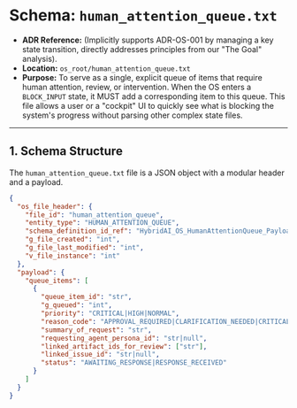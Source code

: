 # Schema: `human_attention_queue.txt`

*   **ADR Reference:** (Implicitly supports ADR-OS-001 by managing a key state transition, directly addresses principles from our "The Goal" analysis).
*   **Location:** `os_root/human_attention_queue.txt`
*   **Purpose:** To serve as a single, explicit queue of items that require human attention, review, or intervention. When the OS enters a `BLOCK_INPUT` state, it MUST add a corresponding item to this queue. This file allows a user or a "cockpit" UI to quickly see what is blocking the system's progress without parsing other complex state files.

---

## 1. Schema Structure

The `human_attention_queue.txt` file is a JSON object with a modular header and a payload.

```json
{
  "os_file_header": {
    "file_id": "human_attention_queue",
    "entity_type": "HUMAN_ATTENTION_QUEUE",
    "schema_definition_id_ref": "HybridAI_OS_HumanAttentionQueue_Payload_v1.0",
    "g_file_created": "int",
    "g_file_last_modified": "int",
    "v_file_instance": "int"
  },
  "payload": {
    "queue_items": [
      {
        "queue_item_id": "str",
        "g_queued": "int",
        "priority": "CRITICAL|HIGH|NORMAL",
        "reason_code": "APPROVAL_REQUIRED|CLARIFICATION_NEEDED|CRITICAL_FAILURE_HALT|USER_OVERRIDE_REQUESTED|AGENT_ESCALATION",
        "summary_of_request": "str",
        "requesting_agent_persona_id": "str|null",
        "linked_artifact_ids_for_review": ["str"],
        "linked_issue_id": "str|null",
        "status": "AWAITING_RESPONSE|RESPONSE_RECEIVED"
      }
    ]
  }
}